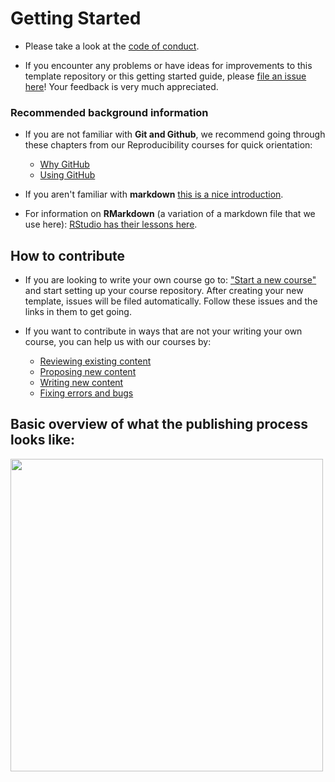 # Getting Started

- Please take a look at the [code of conduct](https://github.com/jhudsl/OTTR_Template/blob/main/code_of_conduct.md).

- If you encounter any problems or have ideas for improvements to this template repository or this getting started guide, please [file an issue here](https://github.com/jhudsl/OTTR_Template/issues/new/choose)! Your feedback is very much appreciated.

### Recommended background information
- If you are not familiar with **Git and Github**, we recommend going through these chapters from our Reproducibility courses for quick orientation:
  - [Why GitHub](https://jhudatascience.org/Reproducibility_in_Cancer_Informatics/making-your-project-open-source-with-github.html)
  - [Using GitHub](https://jhudatascience.org/Adv_Reproducibility_in_Cancer_Informatics/using-version-control-with-github.html)

- If you aren't familiar with **markdown** [this is a nice introduction](https://www.markdownguide.org/getting-started/).  

- For information on **RMarkdown** (a variation of a markdown file that we use here): [RStudio has their lessons here](https://rmarkdown.rstudio.com/lesson-1.html).

## How to contribute

- If you are looking to write your own course go to: ["Start a new course"](https://github.com/jhudsl/OTTR_Template/wiki/Start-a-new-course) and start setting up your course repository. After creating your new template, issues will be filed automatically. Follow these issues and the links in them to get going.

- If you want to contribute in ways that are not your writing your own course, you can help us with our courses by:
  - [Reviewing existing content](https://github.com/jhudsl/OTTR_Template/wiki/Reviewing-existing-content)
  - [Proposing new content](https://github.com/jhudsl/OTTR_Template/wiki/Proposing-new-content)
  - [Writing new content](https://github.com/jhudsl/OTTR_Template/wiki/Writing-new-content)
  - [Fixing errors and bugs](https://github.com/jhudsl/OTTR_Template/wiki/Fixing-errors-and-bugs)

## Basic overview of what the publishing process looks like:
<img src="https://docs.google.com/presentation/d/18k_QN7l6zqZQXoiRfKWzcYFXNXJJEo6j4daYGoc3UcU/export/png?id=18k_QN7l6zqZQXoiRfKWzcYFXNXJJEo6j4daYGoc3UcU&pageid=gf4fcf6569c_2_60" width="500"/>
